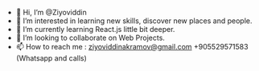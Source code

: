 - 👋 Hi, I’m @Ziyoviddin
- 👀 I’m interested in learning new skills, discover new places and people.  
- 🌱 I’m currently learning React.js little bit deeper.
- 💞️ I’m looking to collaborate on Web Projects. 
- 📫 How to reach me : ziyoviddinakramov@gmail.com  +905529571583 (Whatsapp and calls)

<!---
Ziyoviddin/Ziyoviddin is a ✨ special ✨ repository because its `README.md` (this file) appears on your GitHub profile.
You can click the Preview link to take a look at your changes.
--->
